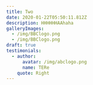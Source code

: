 ```yaml
---
title: Two
date: 2020-01-22T05:50:11.812Z
description: HHHHHHAAhaha
galleryImages:
  - /img/BBClogo.png
  - /img/BBClogo.png
draft: true
testimonials:
  - author:
      avatar: /img/abclogo.png
      name: TERe
    quote: Right
---
```


